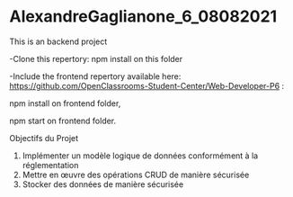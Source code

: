 # AlexandreGaglianone_6_08082021

This is an backend project

-Clone this repertory:
npm install on this folder

-Include the frontend repertory available here: https://github.com/OpenClassrooms-Student-Center/Web-Developer-P6 :

npm install on frontend folder,

npm start on frontend folder.

Objectifs du Projet

1. Implémenter un modèle logique de données conformément à la réglementation
2. Mettre en œuvre des opérations CRUD de manière sécurisée
3. Stocker des données de manière sécurisée
